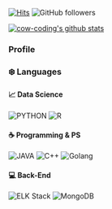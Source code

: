[![Hits](https://hits.seeyoufarm.com/api/count/incr/badge.svg?url=https%3A%2F%2Fgithub.com%2Fcow-coding%2Fhit-counter&count_bg=%233DC8A1&title_bg=%23555555&icon=opslevel.svg&icon_color=%23E7E7E7&title=hits&edge_flat=false)](https://hits.seeyoufarm.com)&nbsp;![GitHub followers](https://img.shields.io/github/followers/cow-coding?style=social)

[![cow-coding's github stats](https://github-readme-stats.vercel.app/api?username=cow-coding)](https://github.com/anuraghazra/github-readme-stats)

### Profile


### :snowflake: Languages

#### :chart_with_upwards_trend: Data Science
![PYTHON](https://img.shields.io/badge/PYTHON-%E2%98%85%E2%98%85%E2%98%85%E2%98%86%E2%98%86-3776AB?style=plastic&logo=Python&logoColor=white) ![R](https://img.shields.io/badge/R-%E2%98%85%E2%98%85%E2%98%85%E2%98%86%E2%98%86-276DC3?style=plastic&logo=R&logoColor=white) 

#### :coffee: Programming & PS
![JAVA](https://img.shields.io/badge/JAVA-%E2%98%85%E2%98%85%E2%98%86%E2%98%86%E2%98%86-E37400?style=plastic&logo=Java&logoColor=white) ![C++](https://img.shields.io/badge/C++-%E2%98%85%E2%98%85%E2%98%85%E2%98%85%E2%98%86-00897B?style=plastic&logo=c%2B%2B&logoColor=white) ![Golang](https://img.shields.io/badge/Go-%E2%98%85%E2%98%86%E2%98%86%E2%98%86%E2%98%86-00ADD8?style=plastic&logo=Go&logoColor=white)  

#### :computer: Back-End
![ELK Stack](https://img.shields.io/badge/ELK-%E2%98%85%E2%98%86%E2%98%86%E2%98%86%E2%98%86-005571?style=plastic&logo=elastic%20stack&logoColor=white) ![MongoDB](https://img.shields.io/badge/MongoDB-%E2%98%85%E2%98%85%E2%98%86%E2%98%86%E2%98%86-47A248?style=plastic&logo=MongoDB&logoColor=white)

